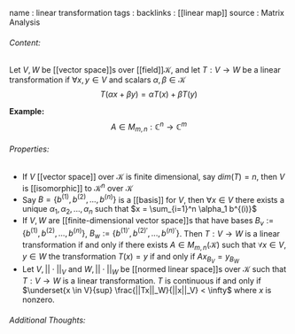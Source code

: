 name : linear transformation
tags : 
backlinks : [[linear map]]
source : Matrix Analysis

###### Content:
Let $V,W$ be [[vector space]]s over [[field]]$\mathcal{K}$, and let $T: V \rightarrow W$ be a linear transformation if $\forall x,y \in V$ and scalars $\alpha, \beta \in \mathcal{K}$ $$T(\alpha x + \beta y) = \alpha T(x) + \beta T(y)$$

**Example:**
$$A \in M_{m,n} : \mathbb{C}^n \rightarrow \mathbb{C}^m$$

###### Properties:
- If $V$ [[vector space]] over $\mathcal{K}$ is finite dimensional, say $dim(T) = n$, then $V$ is [[isomorphic]] to $\mathcal{K}^n$ over $\mathcal{K}$
- Say $B = \{b^{(1)},b^{(2)},...,b^{(n)}\}$ is a [[basis]] for $V$, then $\forall x \in V$ there exists a unique $\alpha_1,\alpha_2,...,\alpha_n$ such that $x = \sum_{i=1}^n \alpha_1 b^{(i)}$
- If $V,W$ are [[finite-dimensional vector space]]s that have bases $B_v := \{b^{(1)},b^{(2)},...,b^{(n)}\}$, $B_w := \{b^{(1)'},b^{(2)'},...,b^{(n)'}\}$. Then $T : V \rightarrow W$ is a linear transformation if and only if there exists $A \in M_{m,n}(\mathcal{K})$ such that $\forall x \in V, y \in W$ the transformation $T(x) = y$ if and only if $Ax_{B_V} = y_{B_W}$
- Let $V, ||\cdot||_V$ and $W, ||\cdot||_W$ be [[normed linear space]]s over $\mathcal{K}$ such that $T: V \rightarrow W$ is a linear transformation. $T$ is continuous if and only if $\underset{x \in V}{sup} \frac{||Tx||_W}{||x||_V} < \infty$ where $x$ is nonzero.

###### Additional Thoughts:

